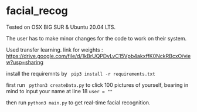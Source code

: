 # facial_recog
 
Tested on OSX BIG SUR & Ubuntu 20.04 LTS.

The user has to make minor changes for the code to work on their system.

Used transfer learning.
link for weights : https://drive.google.com/file/d/1kBrUQPDvLvC15Vpb4akxffK0NckRBcxO/view?usp=sharing

install the requiremnts by ``` pip3 install -r requirements.txt```

first run ``` python3 createData.py``` to click 100 pictures of yourself, bearing in mind to input your name at line 18 ```user = ""```

then run ``` python3 main.py ``` to get real-time facial recognition.
